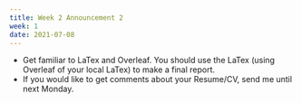 ```yaml
---
title: Week 2 Announcement 2
week: 1
date: 2021-07-08
---
```


* Get familiar to LaTex and Overleaf. You should use the LaTex (using Overleaf of your local LaTex) to make a final report.
* If you would like to get comments about your Resume/CV, send me until next Monday.
